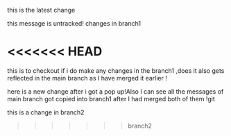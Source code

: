 this is the latest change

this message is untracked! 
changes in branch1 


<<<<<<< HEAD
=======
this is to checkout if i do make any changes in the branch1 ,does it also gets reflected in the main branch as I have merged it earlier ! 


here is a new change after i got a pop up!Also I can see all the messages of main branch got copied into branch1 after I had merged both of them !git 


this is a change in branch2 
>>>>>>> branch2
